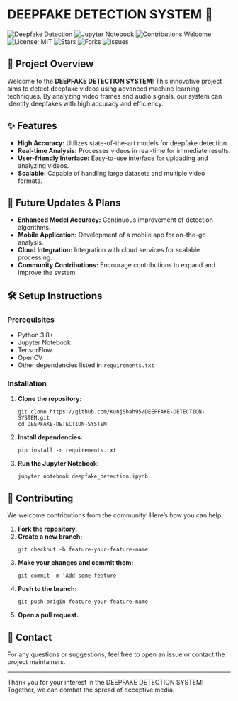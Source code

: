# DEEPFAKE DETECTION SYSTEM 🚀

![Deepfake Detection](https://img.shields.io/badge/Deepfake-Detection-blue)
![Jupyter Notebook](https://img.shields.io/badge/Made%20with-Jupyter%20Notebook-orange)
![Contributions Welcome](https://img.shields.io/badge/Contributions-Welcome-brightgreen)
![License: MIT](https://img.shields.io/badge/License-MIT-yellow.svg)
![Stars](https://img.shields.io/github/stars/KunjShah95/DEEPFAKE-DETECTION-SYSTEM.svg)
![Forks](https://img.shields.io/github/forks/KunjShah95/DEEPFAKE-DETECTION-SYSTEM.svg)
![Issues](https://img.shields.io/github/issues/KunjShah95/DEEPFAKE-DETECTION-SYSTEM.svg)

## 📖 Project Overview

Welcome to the **DEEPFAKE DETECTION SYSTEM**! This innovative project aims to detect deepfake videos using advanced machine learning techniques. By analyzing video frames and audio signals, our system can identify deepfakes with high accuracy and efficiency.

## ✨ Features

- **High Accuracy:** Utilizes state-of-the-art models for deepfake detection.
- **Real-time Analysis:** Processes videos in real-time for immediate results.
- **User-friendly Interface:** Easy-to-use interface for uploading and analyzing videos.
- **Scalable:** Capable of handling large datasets and multiple video formats.

## 📅 Future Updates & Plans

- **Enhanced Model Accuracy:** Continuous improvement of detection algorithms.
- **Mobile Application:** Development of a mobile app for on-the-go analysis.
- **Cloud Integration:** Integration with cloud services for scalable processing.
- **Community Contributions:** Encourage contributions to expand and improve the system.

## 🛠️ Setup Instructions

### Prerequisites

- Python 3.8+
- Jupyter Notebook
- TensorFlow
- OpenCV
- Other dependencies listed in `requirements.txt`

### Installation

1. **Clone the repository:**
    ```
    git clone https://github.com/KunjShah95/DEEPFAKE-DETECTION-SYSTEM.git
    cd DEEPFAKE-DETECTION-SYSTEM
    ```
2. **Install dependencies:**
    ```
    pip install -r requirements.txt
    ```
3. **Run the Jupyter Notebook:**
    ```
    jupyter notebook deepfake_detection.ipynb
    ```

## 🤝 Contributing

We welcome contributions from the community! Here’s how you can help:

1. **Fork the repository.**
2. **Create a new branch:**
    ```
    git checkout -b feature-your-feature-name
    ```
3. **Make your changes and commit them:**
    ```
    git commit -m 'Add some feature'
    ```
4. **Push to the branch:**
    ```
    git push origin feature-your-feature-name
    ```
5. **Open a pull request.**

## 📧 Contact

For any questions or suggestions, feel free to open an issue or contact the project maintainers.

---

Thank you for your interest in the DEEPFAKE DETECTION SYSTEM! Together, we can combat the spread of deceptive media.
